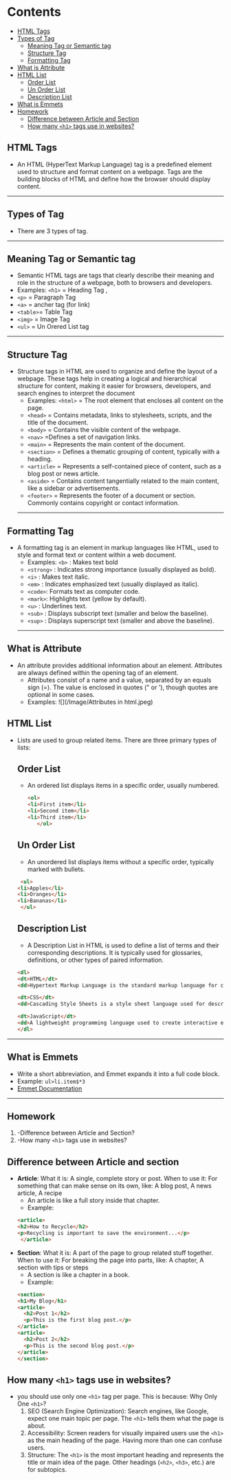 # Contents
- [HTML Tags](#html-tags)
- [Types of Tag](#types-of-tag)
  - [Meaning Tag or Semantic tag](#meaning-tag-or-semantic-tag)
  - [Structure Tag](#structure-tag)
  - [Formatting Tag](#formatting-tag)
- [What is Attribute](#what-is-attribute)
- [HTML List](#html-list)
  - [Order List](#order-list)
  - [Un Order List](#un-order-list)
  - [Description List](#description-list)
- [What is Emmets](#what-is-emmets)
- [Homework](#homework)
  - [Difference between Article and Section](#difference-between-article-and-section)
  - [How many `<h1>` tags use in websites?](#how-many-`<h1>`-tags-use-in-websites)

## HTML Tags
- An HTML (HyperText Markup Language) tag is a predefined element used to structure and format content on a webpage. Tags are the building 
  blocks of HTML and define how the browser should display content.
-----

## Types of Tag
- There are 3 types of tag.
------ 
## Meaning Tag or Semantic tag  
- Semantic HTML tags are tags that clearly describe their meaning and role in the structure of a webpage, both to browsers and 
  developers.
 - Examples: `<h1>` = Heading Tag  ,
 -   `<p>` = Paragraph Tag 
 -   `<a>` = ancher tag (for link) 
 -   `<table>`= Table Tag 
 -   `<img>` = Image Tag 
 -   `<ul>` = Un Orered List tag
-----
## Structure Tag
- Structure tags in HTML are used to organize and define the layout of a webpage. These tags help in creating a logical and hierarchical 
  structure for content, making it easier for browsers, developers, and search engines to interpret the document
  -  Examples:  `<html>` = The root element that encloses all content on the page. 
  -  `<head>` = Contains metadata, links to stylesheets, scripts, and the title of the document. 
  -  `<body>` = Contains the visible content of the webpage. 
  -  `<nav>` =Defines a set of navigation links. 
  -  `<main>` = Represents the main content of the document. 
  -  `<section>` = Defines a thematic grouping of content, typically with a heading. 
  -  `<article>` = Represents a self-contained piece of content, such as a blog post or news article. 
  -  `<aside>` = Contains content tangentially related to the main content, like a sidebar or advertisements. 
  -  `<footer>` = Represents the footer of a document or section. Commonly contains copyright or contact information.
  -----
## Formatting Tag
- A formatting tag is an element in markup languages like HTML, used to style and format text or content within a web document.
    -  Examples: `<b>` : Makes text bold 
    -  `<strong>` : Indicates strong importance (usually displayed as bold).
    -  `<i>`   : Makes text italic.
    -  `<em>`  : Indicates emphasized text (usually displayed as italic).
    -  `<code>`: Formats text as computer code.
    -  `<mark>`: Highlights text (yellow by default).
    -  `<u>`   : Underlines text.
    -  `<sub>` : Displays subscript text (smaller and below the baseline).
    -  `<sup>` : Displays superscript text (smaller and above the baseline).
    -----
## What is Attribute
-  An attribute provides additional information about an element. Attributes are always defined within the opening tag of an element.
    - Attributes consist of a name and a value, separated by an equals sign (=). The value is enclosed in quotes (" or '), though 
       quotes are optional in some cases.
     -  Examples:
![](/Image/Attributes in html.jpeg)
## HTML List 
- Lists are used to group related items. There are three primary types of lists:
  ## Order List
  - An ordered list displays items in a specific order, usually numbered.
     ```html
    <ol>
    <li>First item</li>
    <li>Second item</li>
    <li>Third item</li>
        </ol>
    ```
  ## Un Order List
  - An unordered list displays items without a specific order, typically marked with bullets.
   ```html
    <ul>
  <li>Apples</li>
  <li>Oranges</li>
  <li>Bananas</li>
    </ul>
  ```
  ## Description List
  - A Description List in HTML is used to define a list of terms and their corresponding descriptions. It is typically used for 
    glossaries, definitions, or other types of paired information.
   ```html
  <dl>
  <dt>HTML</dt>
  <dd>Hypertext Markup Language is the standard markup language for creating web pages.</dd>

  <dt>CSS</dt>
  <dd>Cascading Style Sheets is a style sheet language used for describing the look and formatting of a document.</dd>

  <dt>JavaScript</dt>
  <dd>A lightweight programming language used to create interactive effects within web browsers.</dd>
  </dl>
  ```
-----
## What is Emmets
-  Write a short abbreviation, and Emmet expands it into a full code block.
-  Example: `ul>li.item$*3`
-  [Emmet Documentation](https://docs.emmet.io/)
-----

## Homework
1. -Difference between Article and Section?
2. -How many `<h1>` tags use in websites?
     
## Difference between Article and section
- **Article**: What it is: A single, complete story or post.
                When to use it: For something that can make sense on its own, like: A blog post, A news article, A recipe
  - An article is like a full story inside that chapter.
  - Example:
  ```html
  <article>
  <h2>How to Recycle</h2>
  <p>Recycling is important to save the environment...</p>
   </article>
   ```
- **Section**: What it is: A part of the page to group related stuff together.
               When to use it: For breaking the page into parts, like: A chapter, A section with tips or steps
   - A section is like a chapter in a book.
   - Example:
  ```html
  <section>
  <h1>My Blog</h1>
  <article>
    <h2>Post 1</h2>
    <p>This is the first blog post.</p>
  </article>
  <article>
    <h2>Post 2</h2>
    <p>This is the second blog post.</p>
  </article>
  </section>
   ```
## How many `<h1>` tags use in websites?
   - you should use only one `<h1>` tag per page. This is because:
     Why Only One `<h1>`?
      1. SEO (Search Engine Optimization): Search engines, like Google, expect one main topic per page. The `<h1>` tells them what the 
         page is about.
      2. Accessibility: Screen readers for visually impaired users use the `<h1>` as the main heading of the page. Having more than one 
          can confuse users.
      3. Structure: The `<h1>` is the most important heading and represents the title or main idea of the page. Other headings (`<h2>`, 
        `<h3>`, etc.) are for subtopics.
  
